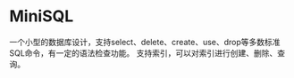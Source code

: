 ﻿MiniSQL
=======

一个小型的数据库设计，支持select、delete、create、use、drop等多数标准SQL命令，有一定的语法检查功能。
支持索引，可以对索引进行创建、删除、查询。
